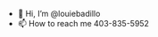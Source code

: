 - 👋 Hi, I’m @louiebadillo
- 📫 How to reach me 403-835-5952

<!---
louiebadillo/louiebadillo is a ✨ special ✨ repository because its `README.md` (this file) appears on your GitHub profile.
You can click the Preview link to take a look at your changes.
--->
